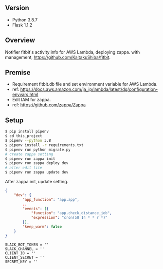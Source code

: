 ## Version
- Python 3.8.7
- Flask 1.1.2

## Overview
Notifier fitbit's activity info for AWS Lambda, deploying zappa.
with management, https://github.com/KaitakuShiba/fitbit.

## Premise
- Requirement fitbit.db file and set environment variable for AWS Lambda.
- ref: https://docs.aws.amazon.com/ja_jp/lambda/latest/dg/configuration-envvars.html
- Edit IAM for zappa.
- ref: https://github.com/zappa/Zappa

## Setup
```bash
$ pip install pipenv
$ cd this_project
$ pipenv --python 3.8
$ pipenv install -r requirements.txt
$ pipenv run python migrate.py
# create zappa setting
$ pipenv run zappa init
$ pipenv run zappa deploy dev
# after edit file
$ pipenv run zappa update dev
```

After zappa init, update setting.

```zappa.settings.json
{
    "dev": {
        "app_function": "app.app",
        ..
        "events": [{
            "function": "app.check_distance_job",
            "expression": "cron(50 14 * * ? *)"
        }],
        "keep_warm": false
    }
}
```

```.env
SLACK_BOT_TOKEN = ''
SLACK_CHANNEL = ''
CLIENT_ID = ''
CLIENT_SECRET = ''
SECRET_KEY = ''
```
